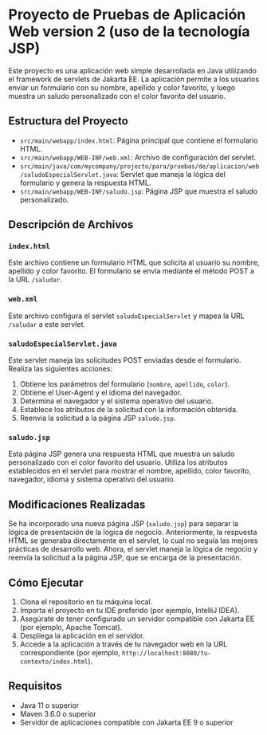 # Proyecto de Pruebas de Aplicación Web version 2 (uso de la tecnología JSP)

Este proyecto es una aplicación web simple desarrollada en Java utilizando el framework de servlets de Jakarta EE. La aplicación permite a los usuarios enviar un formulario con su nombre, apellido y color favorito, y luego muestra un saludo personalizado con el color favorito del usuario.

## Estructura del Proyecto

- `src/main/webapp/index.html`: Página principal que contiene el formulario HTML.
- `src/main/webapp/WEB-INF/web.xml`: Archivo de configuración del servlet.
- `src/main/java/com/mycompany/projecto/para/pruebas/de/aplicacion/web/saludoEspecialServlet.java`: Servlet que maneja la lógica del formulario y genera la respuesta HTML.
- `src/main/webapp/WEB-INF/saludo.jsp`: Página JSP que muestra el saludo personalizado.

## Descripción de Archivos

### `index.html` 

Este archivo contiene un formulario HTML que solicita al usuario su nombre, apellido y color favorito. El formulario se envía mediante el método POST a la URL `/saludar`.

### `web.xml`

Este archivo configura el servlet `saludoEspecialServlet` y mapea la URL `/saludar` a este servlet.

### `saludoEspecialServlet.java`

Este servlet maneja las solicitudes POST enviadas desde el formulario. Realiza las siguientes acciones:

1. Obtiene los parámetros del formulario (`nombre`, `apellido`, `color`).
2. Obtiene el User-Agent y el idioma del navegador.
3. Determina el navegador y el sistema operativo del usuario.
4. Establece los atributos de la solicitud con la información obtenida.
5. Reenvía la solicitud a la página JSP `saludo.jsp`.

### `saludo.jsp`

Esta página JSP genera una respuesta HTML que muestra un saludo personalizado con el color favorito del usuario. Utiliza los atributos establecidos en el servlet para mostrar el nombre, apellido, color favorito, navegador, idioma y sistema operativo del usuario.

## Modificaciones Realizadas

Se ha incorporado una nueva página JSP (`saludo.jsp`) para separar la lógica de presentación de la lógica de negocio. Anteriormente, la respuesta HTML se generaba directamente en el servlet, lo cual no seguía las mejores prácticas de desarrollo web. Ahora, el servlet maneja la lógica de negocio y reenvía la solicitud a la página JSP, que se encarga de la presentación.

## Cómo Ejecutar

1. Clona el repositorio en tu máquina local.
2. Importa el proyecto en tu IDE preferido (por ejemplo, IntelliJ IDEA).
3. Asegúrate de tener configurado un servidor compatible con Jakarta EE (por ejemplo, Apache Tomcat).
4. Despliega la aplicación en el servidor.
5. Accede a la aplicación a través de tu navegador web en la URL correspondiente (por ejemplo, `http://localhost:8080/tu-contexto/index.html`).

## Requisitos

- Java 11 o superior
- Maven 3.6.0 o superior
- Servidor de aplicaciones compatible con Jakarta EE 9 o superior
